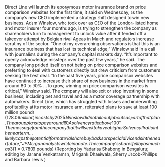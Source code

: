 Direct Line will launch its eponymous motor insurance brand on price comparison websites for the first time, it said on Wednesday, as the company’s new CEO implemented a strategy shift designed to win new business.
Adam Winslow, who took over as CEO of the London-listed home and motor insurer four months ago, is trying to strengthen the company as shareholders turn to management to unlock value after it fended off a takeover attempt by Belgian rival Ageas in March and regulators increase scrutiny of the sector.
“One of my overarching observations is that this is an insurance business that has lost its technical edge,” Winslow said in a call with journalists during the company’s capital markets day.
“It’s important to openly acknowledge missteps over the past few years,” he said.
The company long prided itself on not being on price comparison websites and preferring to deal with customers directly but drew criticism from customers seeking the best deal.
“In the past five years, price comparison websites have continued to increase their share of new business in the market from around 80 to 90% …To grow, winning on price comparison websites is critical,” Winslow said.
The company will also exit or stop investing in some business, including pet and travel and as a motor coverage partnership with automakers.
Direct Line, which has struggled with losses and underwriting profitability at its motor insurance arm, reiterated plans to save at least 100 million pounds ($128.06 million) in costs by 2025.
Winslow did not rule out job cuts as part of that plan.
The group plans to pay around 60% of its operating earnings as regular dividend, targets a solvency ratio of around 180% in the medium term, and expects to maintain a ratio above this level as it executes its turnaround plan.
A solvency ratio above 100% indicates an insurer has sufficient capital. The ratio was 197% in 2023.
“The message from the company that it will seek to have a higher Solvency II ratio in the near term … likely caps the potential for material share buybacks or special dividends in the near future,” JP Morgan analysts wrote in a note.
The company’s shares fell by as much as 3% in early trade before recovering to trade 0.5% lower at 1001 GMT.
($1 = 0.7809 pounds)
(Reporting by Yadarisa Shabong in Bengaluru; editing by Janane Venkatraman, Mrigank Dhaniwala, Sherry Jacob-Phillips and Barbara Lewis )
